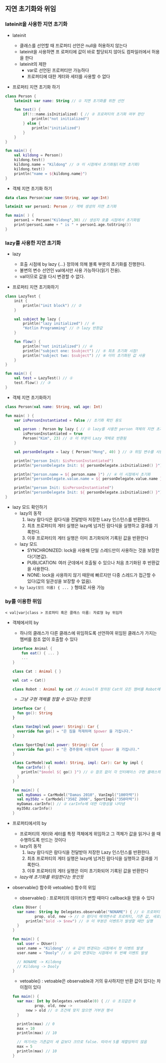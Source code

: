 ## 지연 초기화와 위임

### lateinit을 사용한 지연 초기화

- lateinit
  - 클래스를 선언할 때 프로퍼티 선언은 null을 허용하지 않는다
  - lateinit을 사용하면 프 로퍼티에 값이 바로 할당되지 않아도 컴파일러에서 허용을 한다
  - lateinit의 제한
    - var로 선언된 프로퍼티만 가능하다
    - 프로퍼티에 대한 게터와 세터를 사용할 수 없다

- 프로퍼티 지연 초기화 하기
```kotlin
class Person {
    lateinit var name: String // ① 지연 초기화를 위한 선언

    fun test() {
        if(!::name.isInitialized) { // ② 프로퍼티의 초기화 여부 판단
            println("not initialized")
        } else {
            println("initialized")
        }
    }
}

fun main() {
    val kildong = Person()
    kildong.test()
    kildong.name = "Kildong" // ③ 이 시점에서 초기화됨(지연 초기화)
    kildong.test()
    println("name = ${kildong.name}")
}
```

- 객체 지연 초기화 하기
```kotlin
data class Person(var name:String, var age:Int)

lateinit var person1: Person // 객체 생성의 지연 초기화

fun main( ) {
    person1 = Person("Kildong",30) // 생성자 호출 시점에서 초기화됨
    print(person1.name + " is " + person1.age.toString())
}
``` 

### lazy를 사용한 지연 초기화
- lazy
  - 호출 시점에 by lazy {...} 정의에 의해 블록 부분의 초기화를 진행한다.
  - 불변의 변수 선언인 val에서만 사용 가능하다(읽기 전용).
  - val이므로 값을 다시 변경할 수 없다.


- 프로퍼티 지연 초기화하기
```kotlin
class LazyTest {
    init {
        println("init block") // ②
    }

    val subject by lazy {
        println("lazy initialized") // ⑥
        "Kotlin Programming" // ⑦ lazy 반환값
    }

    fun flow() {
        println("not initialized") // ④
        println("subject one: $subject") // ⑤ 최초 초기화 시점!
        println("subject two: $subject") // ⑧ 이미 초기화된 값 사용
    }
}

fun main() {
    val test = LazyTest() // ①
    test.flow() // ③
}
```
- 객체 지연 초기화하기
```kotlin
class Person(val name: String, val age: Int)

fun main( ) {
    var isPersonInstantiated = false // 초기화 확인 용도

    val person : Person by lazy { // ① lazy를 사용한 person 객체의 지연 초기화
        isPersonInstantiated = true
        Person("Kim", 23) // ② 이 부분이 Lazy 객체로 반환됨
    }

    val personDelegate = lazy { Person("Hong", 40) } // ③ 위임 변수를 사용한 초기화

    println("person Init: $isPersonInstantiated")
    println("personDelegate Init: ${ personDelegate.isInitialized() }")

    println("person.name = ${ person.name }") // ④ 이 시점에서 초기화
    println("personDelegate.value.name = ${ personDelegate.value.name }") // ⑤ 이 시점에서 초기화

    println("person Init: $isPersonInstantiated")
    println("personDelegate Init: ${ personDelegate.isInitialized() }")
}
```

- lazy 모드 확인하기
  - lazy의 동작
    1. lazy 람다식은 람다식을 전달받아 저장한 Lazy<T> 인스턴스를 반환한다.
    2. 최초 프로퍼티의 게터 실행은 lazy에 넘겨진 람다식을 실행하고 결과를 기록한다.
    3. 이후 프로퍼티의 게터 실행은 이미 초기화되어 기록된 값을 반환한다
  - lazy 모드
    - SYNCHRONIZED: lock을 사용해 단일 스레드만이 사용하는 것을 보장한다(기본값).
    - PUBLICATION: 여러 군데에서 호출될 수 있으나 처음 초기화된 후 반환값을 사용한다.
    - NONE: lock을 사용하지 않기 때문에 빠르지만 다중 스레드가 접근할 수 있다(값의 일관성을 보장할 수 없음).
  - `by lazy(모드 이름) { ... }` 형태로 사용 가능

### by를 이용한 위임

`< val|var|class > 프로퍼티 혹은 클래스 이름: 자료형 by 위임자`

- 객체에서의 by
  - 하나의 클래스가 다른 클래스에 위임하도록 선언하여 위임된 클래스가 가지는 멤버를 참조 없이 호출할 수 있다
  ```kotlin
  interface Animal {
      fun eat() { ... }
      ...
  }
  
  class Cat : Animal { }
  
  val cat = Cat()
  
  class Robot : Animal by cat // Animal의 정의된 Cat의 모든 멤버를 Robot에 위임
  ```
  - *그냥 구현 객체를 정할 수 있다는 뜻인듯*
  ```kotlin
  interface Car {
    fun go(): String
  }
  
  class VanImpl(val power: String): Car {
    override fun go() = "은 짐을 적재하며 $power 을 가집니다."
  }
  
  class SportImpl(val power: String): Car {
    override fun go() = "은 경주용에 사용되며 $power 을 가집니다."
  }
  
  class CarModel(val model: String, impl: Car): Car by impl {
    fun carInfo() {
      println("$model ${ go() }") // ① 참조 없이 각 인터페이스 구현 클래스의 go()에 접근
    }
  }
  
  fun main() {
    val myDamas = CarModel("Damas 2010", VanImpl("100마력"))
    val my350z = CarModel("350Z 2008", SportImpl("350마력"))
    myDamas.carInfo() // ② carInfo에 대한 다형성을 나타냄
    my350z.carInfo()
  }
  ```
- 프로퍼티에서의 by
  - 프로퍼티의 게터와 세터를 특정 객체에게 위임하고 그 객체가 값을 읽거나 쓸 때 수행하도록 만드는 것이다
  - lazy의 동작
    1. lazy 람다식은 람다식을 전달받아 저장한 Lazy<T> 인스턴스를 반환한다.
    2. 최초 프로퍼티의 게터 실행은 lazy에 넘겨진 람다식을 실행하고 결과를 기록한다.
    3. 이후 프로퍼티의 게터 실행은 이미 초기화되어 기록된 값을 반환한다
  - *lazy에 초기화를 위임한다는 뜻인듯*


- observable() 함수와 vetoable() 함수의 위임
  - observable() :  프로퍼티의 데이터가 변할 때마다 callback을 받을 수 있다
  ```kotlin
  class DUser {
    var name: String by Delegates.observable("NONAME") { // ① 프로퍼티 위임
            prop, old, new -> // ② 람다식 매개변수로 프로퍼티, 기존 값, 새로운 값 지정
        println("$old -> $new") // ③ 이 부분은 이벤트가 발생할 때만 실행
    }
  }
  
  fun main() {
    val user = DUser()
    user.name = "Kildong" // ④ 값이 변경되는 시점에서 첫 이벤트 발생
    user.name = "Dooly" // ⑤ 값이 변경되는 시점에서 두 번째 이벤트 발생
  
    // NONAME -> Kildong
    // Kildong -> Dooly 
  }
  ```
  - vetoable() : vetoable은 observable과 거의 유사하지만 반환 값이 있다는 차이점이 있다
  ```kotlin
  fun main() {
    var max: Int by Delegates.vetoable(0) { // ① 초깃값은 0
            prop, old, new ->
        new > old // ② 조건에 맞지 않으면 거부권 행사
    }

    println(max) // 0
    max = 10
    println(max) // 10

    // 여기서는 기존값이 새 값보다 크므로 false. 따라서 5를 재할당하지 않음
    max = 5
    println(max) // 10
  }
  ```
  
